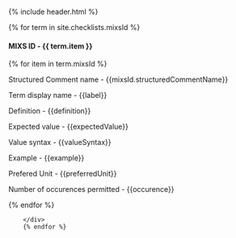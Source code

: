 {% include header.html %}

<div> 	{% for term in site.checklists.mixsId %}
        <div><h4>MIXS ID - {{ term.item }}</h4>
        {% for item in term.mixsId %}
			<p>Structured Comment name - {{mixsId.structuredCommentName}}</p>
			<p>Term display name - {{label}}</p>
			<p>Definition - {{definition}}</p>
			<p>Expected value - {{expectedValue}}</p>
			<p>Value syntax - {{valueSyntax}}</p>
			<p>Example - {{example}}</p>
			<p>Prefered Unit - {{preferredUnit}}</p>
			<p>Number of occurences permitted - {{occurence}}</p>
		{% endfor %}

        </div>
        {% endfor %}
</div>

